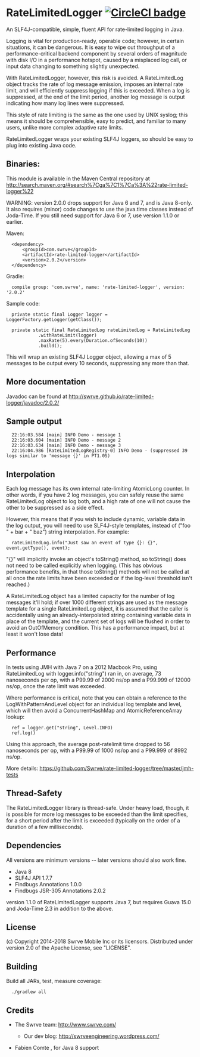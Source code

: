 RateLimitedLogger [![CircleCI badge](https://circleci.com/gh/Swrve/rate-limited-logger.svg?style=svg&circle-token=a2d7a24d30021fc04658b58c24c1758e891e66fc)](https://circleci.com/gh/Swrve/rate-limited-logger)
========

An SLF4J-compatible, simple, fluent API for rate-limited logging in Java.

Logging is vital for production-ready, operable code; however, in certain
situations, it can be dangerous.  It is easy to wipe out throughput of a
performance-critical backend component by several orders of magnitude with disk
I/O in a performance hotspot, caused by a misplaced log call, or input data
changing to something slightly unexpected.

With RateLimitedLogger, however, this risk is avoided.  A RateLimitedLog object
tracks the rate of log message emission, imposes an internal rate limit, and
will efficiently suppress logging if this is exceeded.  When a log is
suppressed, at the end of the limit period, another log message is output
indicating how many log lines were suppressed.

This style of rate limiting is the same as the one used by UNIX syslog; this
means it should be comprehensible, easy to predict, and familiar to many users,
unlike more complex adaptive rate limits.

RateLimitedLogger wraps your existing SLF4J loggers, so should be easy to plug
into existing Java code.


## Binaries:

This module is available in the Maven Central repository at
http://search.maven.org/#search%7Cga%7C1%7Ca%3A%22rate-limited-logger%22

WARNING: version 2.0.0 drops support for Java 6 and 7, and is Java 8-only. It
also requires (minor) code changes to use the java.time classes instead of
Joda-Time.  If you still need support for Java 6 or 7, use version 1.1.0 or
earlier.

Maven:

```
  <dependency>
      <groupId>com.swrve</groupId>
      <artifactId>rate-limited-logger</artifactId>
      <version>2.0.2</version>
  </dependency>
```

Gradle:

```
  compile group: 'com.swrve', name: 'rate-limited-logger', version: '2.0.2'
```

Sample code:

```
  private static final Logger logger = LoggerFactory.getLogger(getClass());

  private static final RateLimitedLog rateLimitedLog = RateLimitedLog
            .withRateLimit(logger)
            .maxRate(5).every(Duration.ofSeconds(10))
            .build();
```

This will wrap an existing SLF4J Logger object, allowing a max of 5 messages
to be output every 10 seconds, suppressing any more than that.


## More documentation

Javadoc can be found at http://swrve.github.io/rate-limited-logger/javadoc/2.0.2/


## Sample output

```
  22:16:03.584 [main] INFO Demo - message 1
  22:16:03.604 [main] INFO Demo - message 2
  22:16:03.634 [main] INFO Demo - message 3
  22:16:04.986 [RateLimitedLogRegistry-0] INFO Demo - (suppressed 39 logs similar to 'message {}' in PT1.0S)
```

## Interpolation

Each log message has its own internal rate-limiting AtomicLong counter.  In
other words, if you have 2 log messages, you can safely reuse the same
RateLimitedLog object to log both, and a high rate of one will not cause the
other to be suppressed as a side effect.

However, this means that if you wish to include dynamic, variable data in the
log output, you will need to use SLF4J-style templates, instead of ("foo " +
bar + " baz") string interpolation. For example:

```
  rateLimitedLog.info("Just saw an event of type {}: {}", event.getType(), event);
```

"{}" will implicitly invoke an object's toString() method, so toString() does
not need to be called explicitly when logging.  (This has obvious performance
benefits, in that those toString() methods will not be called at all once the
rate limits have been exceeded or if the log-level threshold isn't reached.)

A RateLimitedLog object has a limited capacity for the number of log messages
it'll hold; if over 1000 different strings are used as the message template for
a single RateLimitedLog object, it is assumed that the caller is accidentally
using an already-interpolated string containing variable data in place of the
template, and the current set of logs will be flushed in order to avoid an
OutOfMemory condition.  This has a performance impact, but at least it won't
lose data!


## Performance

In tests using JMH with Java 7 on a 2012 Macbook Pro, using RateLimitedLog with
logger.info("string") ran in, on average, 73 nanoseconds per op, with a P99.99
of 2000 ns/op and a P99.999 of 12000 ns/op, once the rate limit was exceeded.

Where performance is critical, note that you can obtain a reference to the
LogWithPatternAndLevel object for an individual log template and level, which will
then avoid a ConcurrentHashMap and AtomicReferenceArray lookup:

```
  ref = logger.get("string", Level.INFO)
  ref.log()
```

Using this approach, the average post-ratelimit time dropped to 56 nanoseconds
per op, with a P99.99 of 1000 ns/op and a P99.999 of 8992 ns/op.

More details: https://github.com/Swrve/rate-limited-logger/tree/master/jmh-tests


## Thread-Safety

The RateLimitedLogger library is thread-safe.  Under heavy load, though, it is
possible for more log messages to be exceeded than the limit specifies, for a
short period after the limit is exceeded (typically on the order of a duration
of a few milliseconds).


## Dependencies

All versions are minimum versions -- later versions should also work fine.

- Java 8
- SLF4J API 1.7.7
- Findbugs Annotations 1.0.0
- Findbugs JSR-305 Annotations 2.0.2

version 1.1.0 of RateLimitedLogger supports Java 7, but requires Guava 15.0 and
Joda-Time 2.3 in addition to the above.


## License

(c) Copyright 2014-2018 Swrve Mobile Inc or its licensors.
Distributed under version 2.0 of the Apache License, see "LICENSE".


## Building

Build all JARs, test, measure coverage:

```
  ./gradlew all
```


## Credits

- The Swrve team: http://www.swrve.com/
    - Our dev blog: http://swrveengineering.wordpress.com/

- Fabien Comte <comtef at gmail.com>, for Java 8 support


